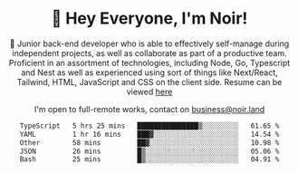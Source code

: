<div align="center">

<h1 align="center">👋 Hey Everyone, I'm Noir! </h1>
  
<p>
  
 🎉 Junior back-end developer who is able to effectively self-manage during independent projects, as well as collaborate as part of a productive team. Proficient in an assortment of technologies, including Node, Go, Typescript and Nest as well as experienced using sort of things like Next/React, Tailwind, HTML, JavaScript and CSS on the client side. Resume can be viewed [here](https://cdn.noir.land/resume)

</p>
   
<p align="center">

  I'm open to full-remote works, contact on [business@noir.land](mailto:business@noir.land) 
 
 </p>
   

  
<!--START_SECTION:waka-->

```txt
TypeScript   5 hrs 25 mins   ███████████████▒░░░░░░░░░   61.65 %
YAML         1 hr 16 mins    ███▓░░░░░░░░░░░░░░░░░░░░░   14.54 %
Other        58 mins         ██▓░░░░░░░░░░░░░░░░░░░░░░   10.98 %
JSON         26 mins         █▒░░░░░░░░░░░░░░░░░░░░░░░   05.06 %
Bash         25 mins         █▒░░░░░░░░░░░░░░░░░░░░░░░   04.91 %
```

<!--END_SECTION:waka-->
